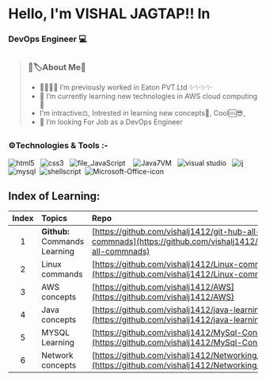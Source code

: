 # Hello, I'm VISHAL JAGTAP!! In 
### DevOps Engineer 💻
##

> ### 💬🏷️About Me💬
>* 🎇✨✨🔭 I’m previously worked in Eaton PVT.Ltd ✨✨✨✨
>* 🌱 I’m currently learning new technologies in AWS cloud computing 🌱
>*  I'm intractive⚖️, 
 Intrested in learning new concepts🧲,
 Cool🆒😎,
>*  🤔 I’m looking For Job as a DevOps Engineer
 
##

 ### ⚙️Technologies & Tools :- 


 ![html5](https://user-images.githubusercontent.com/67726799/137287921-cd6e9226-104c-46f9-a221-b4a799972fcf.png)&nbsp;&nbsp;&nbsp;![css3](https://user-images.githubusercontent.com/67726799/137288333-dcfe62f2-9c5d-4bc3-961d-39a01e3b319c.png)&nbsp;&nbsp;&nbsp;![file_JavaScript](https://user-images.githubusercontent.com/67726799/137288759-2853727f-c194-4ad9-9359-61f084b8a76e.png)&nbsp;&nbsp;&nbsp; ![Java7VM](https://user-images.githubusercontent.com/67726799/137289862-fa6777d7-0827-4dd6-adb5-4525557d8936.png)&nbsp;&nbsp;&nbsp;![visual studio](https://user-images.githubusercontent.com/67726799/137289433-03fbdfd1-2dcf-4b16-b1cb-8ea148b60a80.png)&nbsp;&nbsp;&nbsp;![ij](https://user-images.githubusercontent.com/67726799/137284759-cc36a0cb-1358-4586-b168-34d427666fd6.png)&nbsp;&nbsp;&nbsp;![mysql](https://user-images.githubusercontent.com/67726799/137290155-9b9f6c1e-1029-44ea-b10d-0617d2dcd6f2.png)&nbsp;&nbsp;![shellscript](https://user-images.githubusercontent.com/67726799/137290593-2c3754a4-f8c5-4864-886c-824705aa9330.png)&nbsp;&nbsp;![Microsoft-Office-icon](https://user-images.githubusercontent.com/67726799/137291079-d161b51b-64fb-4acd-95cd-d6d506ecdeea.png)

<!--
**vishalj1412/vishalj1412** is a ✨ _special_ ✨ repository because its `README.md` (this file) appears on your GitHub profile.

Here are some ideas to get you started:

- 🔭 I’m currently working on ...
- 🌱 I’m currently learning ...
- 👯 I’m looking to collaborate on ...
- 🤔 I’m looking for help with ...
- 💬 Ask me about ...
- 📫 How to reach me: ...
- 😄 Pronouns: ...
- ⚡ Fun fact: ...
-->



## Index of Learning:

| Index | Topics | Repo |
| :-------------: | :------------- |:-------------| 
| 1 | **Github:** Commands Learning | [https://github.com/vishalj1412/git-hub-all-commnads](https://github.com/vishalj1412/git-hub-all-commnads) |
| 2 | Linux commands | [https://github.com/vishalj1412/Linux-commands](https://github.com/vishalj1412/Linux-commands) |
| 3 | AWS concepts | [https://github.com/vishalj1412/AWS](https://github.com/vishalj1412/AWS) |
| 4 | Java concepts| [https://github.com/vishalj1412/java-learning](https://github.com/vishalj1412/java-learning) |
| 5 | MYSQL Learning | [https://github.com/vishalj1412/MySql-Concepts](https://github.com/vishalj1412/MySql-Concepts) |
| 6 | Network concepts | [https://github.com/vishalj1412/Networking_Concepts](https://github.com/vishalj1412/Networking_Concepts) |




